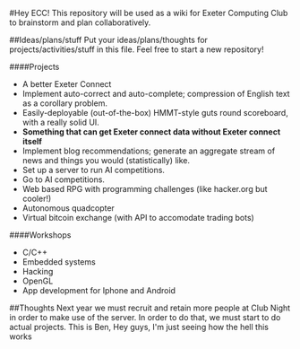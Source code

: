 #Hey ECC!
This repository will be used as a wiki for Exeter Computing Club to brainstorm and plan collaboratively.

##Ideas/plans/stuff
Put your ideas/plans/thoughts for projects/activities/stuff in this file. Feel free to start a new repository!

####Projects
- A better Exeter Connect
- Implement auto-correct and auto-complete; compression of English text as a corollary problem.
- Easily-deployable (out-of-the-box) HMMT-style guts round scoreboard, with a really solid UI.
- __Something that can get Exeter connect data without Exeter connect itself__
- Implement blog recommendations; generate an aggregate stream of news and things you would (statistically) like.
- Set up a server to run AI competitions.
- Go to AI competitions.
- Web based RPG with programming challenges (like hacker.org but cooler!)
- Autonomous quadcopter
- Virtual bitcoin exchange (with API to accomodate trading bots)

####Workshops
- C/C++
- Embedded systems
- Hacking
- OpenGL
- App development for Iphone and Android

##Thoughts
Next year we must recruit and retain more people at Club Night in order to make use of the server. In order to do that, we must start to do actual projects.
This is Ben, Hey guys, I'm just seeing how the hell this works
